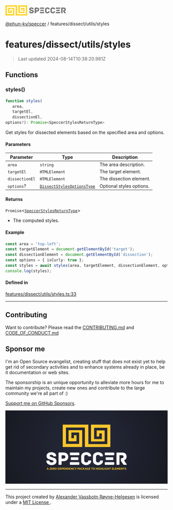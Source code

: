 <img alt="SPECCER logo" src="https://raw.githubusercontent.com/phun-ky/speccer/main/public/logo-speccer-horizontal-colored-package.svg?raw=true" style="max-height:32px;"/>

[@phun-ky/speccer](../../../README.md) / features/dissect/utils/styles

# features/dissect/utils/styles

> Last updated 2024-08-14T10:38:20.981Z

## Functions

### styles()

```ts
function styles(
   area, 
   targetEl, 
   dissectionEl, 
options?): Promise<SpeccerStylesReturnType>
```

Get styles for dissected elements based on the specified area and options.

#### Parameters

| Parameter | Type | Description |
| ------ | ------ | ------ |
| `area` | `string` | The area description. |
| `targetEl` | `HTMLElement` | The target element. |
| `dissectionEl` | `HTMLElement` | The dissection element. |
| `options`? | [`DissectStylesOptionsType`](../../../types/bezier.md#dissectstylesoptionstype) | Optional styles options. |

#### Returns

`Promise`\<[`SpeccerStylesReturnType`](../../../types/styles.md#speccerstylesreturntype)\>

- The computed styles.

#### Example

```ts
const area = 'top-left';
const targetElement = document.getElementById('target');
const dissectionElement = document.getElementById('dissection');
const options = { isCurly: true };
const styles = await styles(area, targetElement, dissectionElement, options);
console.log(styles);
```

#### Defined in

[features/dissect/utils/styles.ts:33](https://github.com/phun-ky/speccer/blob/main/src/features/dissect/utils/styles.ts#L33)

***

## Contributing

Want to contribute? Please read the [CONTRIBUTING.md](https://github.com/phun-ky/speccer/blob/main/CONTRIBUTING.md) and [CODE_OF_CONDUCT.md](https://github.com/phun-ky/speccer/blob/main/CODE_OF_CONDUCT.md)

## Sponsor me

I'm an Open Source evangelist, creating stuff that does not exist yet to help get rid of secondary activities and to enhance systems already in place, be it documentation or web sites.

The sponsorship is an unique opportunity to alleviate more hours for me to maintain my projects, create new ones and contribute to the large community we're all part of :)

[Support me on GitHub Sponsors](https://github.com/sponsors/phun-ky).

![Speccer banner, with logo and slogan: A zero dependency package to highlight elements](https://github.com/phun-ky/speccer/blob/main/public/speccer-banner.png?raw=true)

***
<p class="ph">
  This project created by
  <a rel="noopener noreferrer" target="_blank" class="ph" href="http://phun-ky.net" property="cc:attributionName">
    Alexander Vassbotn Røyne-Helgesen</a>
  is licensed under a
  <a rel="noopener noreferrer" target="_blank" class="ph" href="https://choosealicense.com/licenses/mit/">
    MIT License </a>.
</p>
